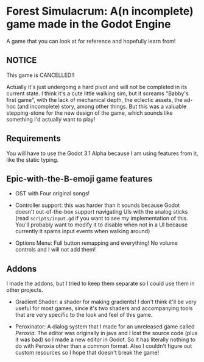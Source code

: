 # Forest Simulacrum: A(n incomplete) game made in the Godot Engine

A game that you can look at for reference and hopefully learn from!

## NOTICE
This game is CANCELLED!! 

Actually it's just undergoing a hard pivot and will not be completed in its current state.  I think it's a cute little walking sim, but it screams "Babby's first game", with the lack of mechanical depth, the eclectic assets, the ad-hoc (and incomplete) story, among other things.  But this was a valuable stepping-stone for the new design of the game, which sounds like something I'd actually want to play!

## Requirements

You will have to use the Godot 3.1 Alpha because I am using features from it, like the static typing.

## Epic-with-the-B-emoji game features

- OST with Four original songs!

- Controller support: this was harder than it sounds because Godot doesn't out-of-the-box support navigating UIs with the analog sticks (read `scripts/input.gd` if you want to see my implementation of this. You'll probably want to modify it to disable when not in a UI because currently it spams input events when walking around)

- Options Menu: Full button remapping and everything! No volume controls and I will not add them!

## Addons

I made the addons, but I tried to keep them separate so I could use them in other projects.

- Gradient Shader: a shader for making gradients! I don't think it'll be very useful for most games, since it's two shaders and accompanying tools that are very specific to the look and feel of this game.

- Peroxinator: A dialog system that I made for an unreleased game called _Peroxia_. The editor was originally in java and I lost the source code (plus it was bad) so I made a new editor in Godot. So it has literally nothing to do with Peroxia other than a common format.  Also I couldn't figure out custom resources so I hope that doesn't break the game!
